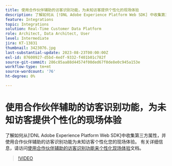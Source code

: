 ```yaml
---
title: 使用合作伙伴辅助的访客识别功能，为未知访客提供个性化的现场体验
description: 了解如何从 [!DNL Adobe Experience Platform Web SDK] 中收集第三方属性，并使用合作伙伴辅助的访客识别功能为未知访客个性化您的现场体验。
feature: Integrations
topic: Integrations
solution: Real-Time Customer Data Platform
role: Architect, Data Architect, User
level: Intermediate
jira: KT-13831
thumbnail: 3423076.jpg
last-substantial-update: 2023-08-23T00:00:00Z
exl-id: 87600927-d5bd-4edf-9332-f401b01c782f
source-git-commit: 286c85aa88d44574f00ded67f0de8e0c945a153e
workflow-type: tm+mt
source-wordcount: '76'
ht-degree: 0%

---
```


# 使用合作伙伴辅助的访客识别功能，为未知访客提供个性化的现场体验

了解如何从[!DNL Adobe Experience Platform Web SDK]中收集第三方属性，并使用合作伙伴辅助的访客识别功能为未知访客个性化您的现场体验。 有关详细信息，请访问[使用合作伙伴辅助的访客识别功能来个性化现场体验](https://experienceleague.adobe.com/docs/experience-platform/rtcdp/use-cases/partner-data/onsite-personalization.html)文档。

>[!VIDEO](https://video.tv.adobe.com/v/3423076/?learn=on&enablevpops)
